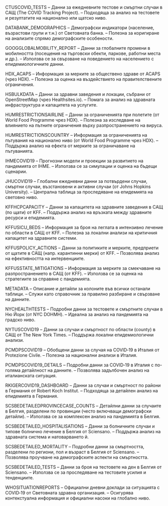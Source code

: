 CTUSCOVID_TESTS – Данни за ежедневните тестове и смъртни случаи в САЩ (The COVID Tracking Project). – Подходяща за анализ на тестовете и резултатите на национално или щатско ниво. 

DATABANK_DEMOGRAPHICS – Демографски индикатори (население, възрастови групи и т.н.) от Световната банка. – Полезна за коригиране на анализите спрямо демографските особености. 

GOOGGLOBALMOBILITY_REPORT – Данни за глобалните промени в мобилността (посещения на търговски обекти, паркове, работни места и др.). – Използва се за свързване на поведението на населението с епидемиологичните данни. 

HDX_ACAPS – Информация за мерките за обществено здраве от ACAPS (чрез HDX). – Полезна за оценка на въздействието на правителствените ограничения. 

HSBULKDATA – Данни за здравни заведения и локации, събрани от OpenStreetMap (чрез Healthsites.io). – Помага за анализ на здравната инфраструктура и капацитета на услугите. 

HUMRESTRICTIONSAIRLINE – Данни за ограниченията при полетите (от World Food Programme чрез HDX). – Полезна за изследване на влиянието на пътните ограничения върху разпространението на вируса. 

HUMRESTRICTIONSCOUNTRY – Информация за ограниченията на пътувания на национално ниво (от World Food Programme чрез HDX). – Поддържа анализ на ефекта от мерките за ограничаване на пътуванията. 

IHMECOVID19 – Прогнозни модели и проекции за развитието на пандемията от IHME. – Използва се за симулации и оценка на бъдещи сценарии. 

JHUCOVID19 – Глобални ежедневни данни за потвърдени случаи, смъртни случаи, възстановени и активни случаи (от Johns Hopkins University). – Централна таблица за проследяване на епидемията на световно ниво. 

KFFHCPCAPACITY – Данни за капацитета на здравните заведения в САЩ (по щати) от KFF. – Поддържа анализ на връзката между здравните ресурси и епидемията. 

KFFUSICU_BEDS – Информация за броя на леглата в интензивно лечение по области в САЩ от KFF. – Полезна за локални анализи на критичния капацитет на здравните системи. 

KFFUSPOLICY_ACTIONS – Данни за политиките и мерките, предприети от щатите в САЩ (напр. карантинни мерки) от KFF. – Позволява анализ на ефективността на интервенциите. 

KFFUSSTATE_MITIGATIONS – Информация за мерките за смекчаване на разпространението в САЩ (от KFF). – Използва се за оценка на стратегиите за справяне с пандемията. 

METADATA – Описание и детайли за колоните във всички останали таблици. – Служи като справочник за правилно разбиране и свързване на данните. 

NYCHEALTHTESTS – Подробни данни за тестовете и смъртните случаи в Ню Йорк (от NYC DOHMH). – Идеална за анализ на пандемията на градско ниво. 

NYTUSCOVID19 – Данни за случаи и смъртност по области (county) в САЩ от The New York Times. – Поддържа локални епидемиологични анализи. 

PCMDPSCOVID19 – Обобщени данни за случая на COVID‑19 в Италия от Protezione Civile. – Полезна за национални анализи в Италия. 

PCMDPSCOVID19_DETAILS – Подробни данни за COVID‑19 в Италия с по-голяма  детайлност на данните. – Позволява задълбочен анализ на италианската ситуация. 

RKIGERCOVID19_DASHBOARD – Данни за случаи и смъртност по райони в Германия от Robert Koch Institut. – Подходяща за детайлен анализ на епидемията в Германия. 

SCSBEDETAILEDPROVINCECASE_COUNTS – Детайлни данни за случаите в Белгия, разделени по провинции (често включващи демографски детайли). – Използва се за комплексен анализ на пандемията в Белгия. 

SCSBEDETAILED_HOSPITALISATIONS – Данни за болничните случаи и типове болнично лечение в Белгия от Sciensano. – Поддържа анализ на здравната система и натоварването й. 

SCSBEDETAILED_MORTALITY – Подробни данни за смъртността, разделени по региони, пол и възраст в Белгия от Sciensano. – Позволява проучване на демографските аспекти на смъртността. 

SCSBEDETAILED_TESTS – Данни за броя на тестовете на ден в Белгия от Sciensano. – Използва се за проследяване на тестовите усилия и тенденциите. 

WHOSITUATIONREPORTS – Официални дневни доклади за ситуацията с COVID‑19 от Световната здравна организация. – Осигурява контекстуална информация и официални насоки на глобално ниво. 

 
